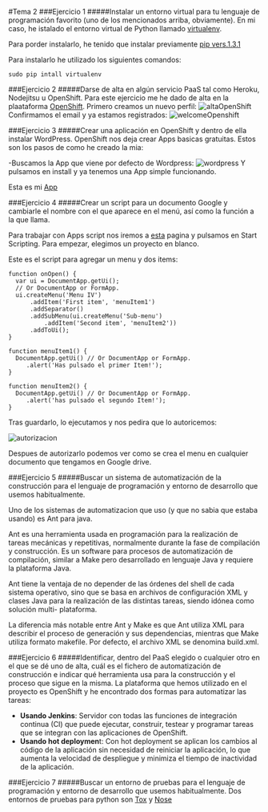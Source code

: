 #Tema 2
###Ejercicio 1
#####Instalar un entorno virtual para tu lenguaje de programación favorito (uno de los mencionados arriba, obviamente).
En mi caso, he istalado el entorno virtual de Python llamado [virtualenv](http://virtualenv.readthedocs.org/en/latest/). 

Para porder instalarlo, he tenido que instalar previamente [pip vers.1.3.1](http://stackoverflow.com/questions/4324558/whats-the)

Para instalarlo he utilizado los siguientes comandos:
	
    sudo pip intall virtualenv
    
###Ejercicio 2
#####Darse de alta en algún servicio PaaS tal como Heroku, Nodejitsu u OpenShift.
Para este ejercicio me he dado de alta en la plaataforma [OpenShift](https://www.openshift.com/). Primero creamos un nuevo perfil:
![altaOpenShift](https://github.com/JavideBaza/GII-2014/blob/master/ejercicios/JavierArandaIzquierdo/Capturas/altaOpenShift.png)
Confirmamos el email y ya estamos registrados:
![welcomeOpenshift](https://github.com/JavideBaza/GII-2014/blob/master/ejercicios/JavierArandaIzquierdo/Capturas/welcomeOpenshift.png)

###Ejercicio 3
#####Crear una aplicación en OpenShift y dentro de ella instalar WordPress.
OpenShift nos deja crear Apps basicas gratuitas. Estos son los pasos de como he creado la mia: 

-Buscamos la App que viene por defecto de Wordpress:
![wordpress](https://github.com/JavideBaza/GII-2014/blob/master/ejercicios/JavierArandaIzquierdo/Capturas/wordpress.png)
Y pulsamos en install y ya tenemos una App simple funcionando.

Esta es mi [App](http://appjavi-ejer3.rhcloud.com)

###Ejercicio 4
#####Crear un script para un documento Google y cambiarle el nombre con el que aparece en el menú, así como la función a la que llama.

Para trabajar con Apps script nos iremos a [esta](http://www.google.com/script/start/) pagina y pulsamos en Start Scripting. Para empezar, elegimos un proyecto en blanco.

Este es el script para agregar un menu y dos items:

```
function onOpen() {
  var ui = DocumentApp.getUi();
  // Or DocumentApp or FormApp.
  ui.createMenu('Menu IV')
      .addItem('First item', 'menuItem1')
      .addSeparator()
      .addSubMenu(ui.createMenu('Sub-menu')
          .addItem('Second item', 'menuItem2'))
      .addToUi();
}

function menuItem1() {
  DocumentApp.getUi() // Or DocumentApp or FormApp.
     .alert('Has pulsado el primer Item!');
}

function menuItem2() {
  DocumentApp.getUi() // Or DocumentApp or FormApp.
     .alert('has pulsado el segundo Item!');
}
```
Tras guardarlo, lo ejecutamos y nos pedira que lo autoricemos:

![autorizacion](https://github.com/JavideBaza/GII-2014/blob/master/ejercicios/JavierArandaIzquierdo/Capturas/autorizacion.png)

Despues de autorizarlo podemos ver como se crea el menu en cualquier documento que tengamos en Google drive.

###Ejercicio 5
#####Buscar un sistema de automatización de la construcción para el lenguaje de programación y entorno de desarrollo que usemos habitualmente.

Uno de los sistemas de automatizacion que uso (y que no sabia que estaba usando) es Ant para java.

Ant es una herramienta usada en programación para la realización de tareas mecánicas y repetitivas, normalmente durante la fase de compilación y construcción. Es un software para procesos de automatización de compilación, similar a Make pero desarrollado en lenguaje Java y requiere la plataforma Java.

Ant tiene la ventaja de no depender de las órdenes del shell de cada sistema operativo, sino que se basa en archivos de configuración XML y clases Java para la realización de las distintas tareas, siendo idónea como solución multi- plataforma.

La diferencia más notable entre Ant y Make es que Ant utiliza XML para describir el proceso de generación y sus dependencias, mientras que Make utiliza formato makefile. Por defecto, el archivo XML se denomina build.xml.

###Ejercicio 6
#####Identificar, dentro del PaaS elegido o cualquier otro en el que se dé uno de alta, cuál es el fichero de automatización de construcción e indicar qué herramienta usa para la construcción y el proceso que sigue en la misma.
La plataforma que hemos utilizado en el proyecto es OpenShift y he encontrado dos formas para automatizar las tareas:
- **Usando Jenkins**: Servidor con todas las funciones de integración continua (CI) que puede ejecutar, construir, testear y programar tareas que se integran con las aplicaciones de OpenShift.
- **Usando hot deploymen**t: Con hot deployment se aplican los cambios al código de la aplicación sin necesidad de reiniciar la aplicación, lo que aumenta la velocidad de despliegue y minimiza el tiempo de inactividad de la aplicación.
 

###Ejercicio 7
#####Buscar un entorno de pruebas para el lenguaje de programación y entorno de desarrollo que usemos habitualmente.
Dos entornos de pruebas para python son [Tox](https://pypi.python.org/pypi/tox) y [Nose](http://pythontesting.net/framework/nose/nose-introduction/)